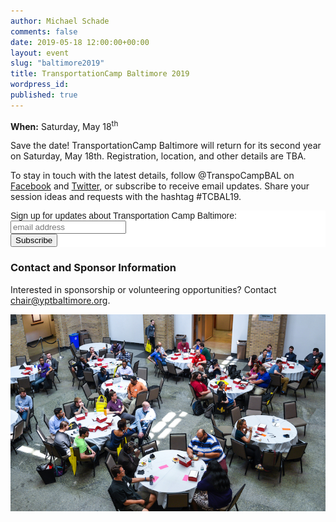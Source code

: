 ```yaml
---
author: Michael Schade
comments: false
date: 2019-05-18 12:00:00+00:00
layout: event
slug: "baltimore2019"
title: TransportationCamp Baltimore 2019
wordpress_id:
published: true
---
```


**When:** Saturday, May 18<sup>th</sup>

Save the date! TransportationCamp Baltimore will return for its second year on Saturday, May 18th. Registration, location, and other details are TBA.

To stay in touch with the latest details, follow @TranspoCampBAL on [Facebook](https://www.facebook.com/TranspoCampBAL)
and [Twitter](https://twitter.com/TranspoCampBAL), or subscribe to receive email updates. Share your session ideas and requests with the hashtag #TCBAL19.

<!-- Begin MailChimp Signup Form -->
<link href="//cdn-images.mailchimp.com/embedcode/slim-10_7.css" rel="stylesheet" type="text/css">
<style>
	#mc_embed_signup {
		background: #fff;
	  clear: left;
	  font: 14px Helvetica, Arial, sans-serif;
	}
</style>
<div id="mc_embed_signup">
<form action="https://yptbaltimore.us7.list-manage.com/subscribe/post?u=0804205519074a2d076ff1095&amp;id=a36ac962b5" method="post" id="mc-embedded-subscribe-form" name="mc-embedded-subscribe-form" class="validate" target="_blank" novalidate>
    <div id="mc_embed_signup_scroll">
	<label for="mce-EMAIL">Sign up for updates about Transportation Camp Baltimore:</label>
	<input type="email" value="" name="EMAIL" class="email" id="mce-EMAIL" placeholder="email address" required>
    <!-- real people should not fill this in and expect good things - do not remove this or risk form bot signups-->
    <div style="position: absolute; left: -5000px;" aria-hidden="true"><input type="text" name="b_0804205519074a2d076ff1095_a36ac962b5" tabindex="-1" value=""></div>
    <div class="clear"><input type="submit" value="Subscribe" name="subscribe" id="mc-embedded-subscribe" class="button"></div>
    </div>
</form>
</div>
<!--End mc_embed_signup-->

### Contact and Sponsor Information

Interested in sponsorship or volunteering opportunities? Contact chair@yptbaltimore.org.

<img src="baltimore2018.jpg">

